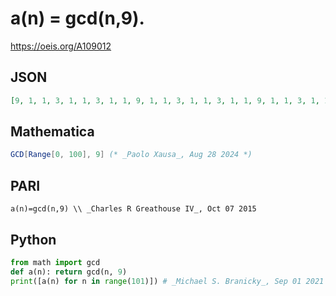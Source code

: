 # a\(n\) \= gcd\(n,9\)\.
https://oeis.org/A109012
## JSON
```JSON
[9, 1, 1, 3, 1, 1, 3, 1, 1, 9, 1, 1, 3, 1, 1, 3, 1, 1, 9, 1, 1, 3, 1, 1, 3, 1, 1, 9, 1, 1, 3, 1, 1, 3, 1, 1, 9, 1, 1, 3, 1, 1, 3, 1, 1, 9, 1, 1, 3, 1, 1, 3, 1, 1, 9, 1, 1, 3, 1, 1, 3, 1, 1, 9, 1, 1, 3, 1, 1, 3, 1, 1, 9, 1, 1, 3, 1, 1, 3, 1, 1, 9, 1, 1, 3, 1, 1, 3, 1, 1, 9, 1, 1, 3, 1, 1, 3, 1, 1, 9, 1]
```
## Mathematica
```Mathematica
GCD[Range[0, 100], 9] (* _Paolo Xausa_, Aug 28 2024 *)
```
## PARI
```PARI
a(n)=gcd(n,9) \\ _Charles R Greathouse IV_, Oct 07 2015
```
## Python
```Python
from math import gcd
def a(n): return gcd(n, 9)
print([a(n) for n in range(101)]) # _Michael S. Branicky_, Sep 01 2021
```
